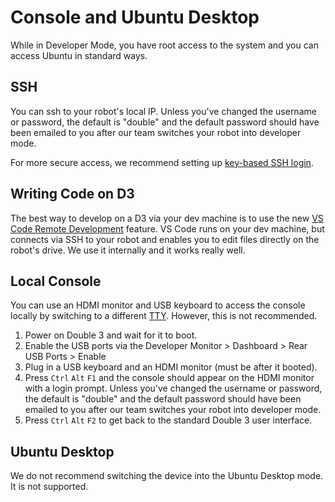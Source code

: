 # Console and Ubuntu Desktop

While in Developer Mode, you have root access to the system and you can access Ubuntu in standard ways.

## SSH

You can ssh to your robot's local IP. Unless you've changed the username or password, the default is "double" and the default password should have been emailed to you after our team switches your robot into developer mode.

For more secure access, we recommend setting up [key-based SSH login](https://help.ubuntu.com/community/SSH/OpenSSH/Keys).

## Writing Code on D3

The best way to develop on a D3 via your dev machine is to use the new [VS Code Remote Development](https://code.visualstudio.com/docs/remote/remote-overview) feature. VS Code runs on your dev machine, but connects via SSH to your robot and enables you to edit files directly on the robot's drive. We use it internally and it works really well.

## Local Console

You can use an HDMI monitor and USB keyboard to access the console locally by switching to a different [TTY](https://askubuntu.com/questions/66195/what-is-a-tty-and-how-do-i-access-a-tty). However, this is not recommended.

1. Power on Double 3 and wait for it to boot.
2. Enable the USB ports via the Developer Monitor > Dashboard > Rear USB Ports > Enable
3. Plug in a USB keyboard and an HDMI monitor (must be after it booted).
4. Press `Ctrl` `Alt` `F1` and the console should appear on the HDMI monitor with a login prompt. Unless you've changed the username or password, the default is "double" and the default password should have been emailed to you after our team switches your robot into developer mode.
5. Press `Ctrl` `Alt` `F2` to get back to the standard Double 3 user interface.

## Ubuntu Desktop

We do not recommend switching the device into the Ubuntu Desktop mode. It is not supported.
